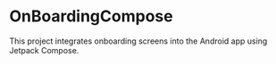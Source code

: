 # OnBoardingCompose
 This project integrates onboarding screens into the Android app using Jetpack Compose.
